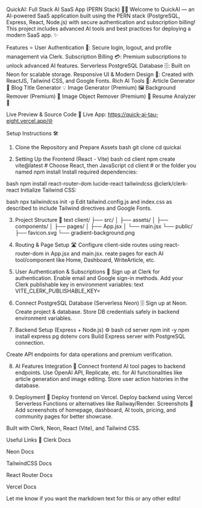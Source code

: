 QuickAI: Full Stack AI SaaS App (PERN Stack) 🚀🤖
Welcome to QuickAI — an AI-powered SaaS application built using the PERN stack (PostgreSQL, Express, React, Node.js) with secure authentication and subscription billing! This project includes advanced AI tools and best practices for deploying a modern SaaS app. ✨

Features ⭐
User Authentication 🔐: Secure login, logout, and profile management via Clerk.
Subscription Billing 💳: Premium subscriptions to unlock advanced AI features.
Serverless PostgreSQL Database 🗄️: Built on Neon for scalable storage.
Responsive UI & Modern Design 🎨: Created with ReactJS, Tailwind CSS, and Google Fonts.
Rich AI Tools 🤖:
Article Generator 📝
Blog Title Generator 💡
Image Generator (Premium) 🖼️
Background Remover (Premium) 🧹
Image Object Remover (Premium) 🎯
Resume Analyzer 📄

Live Preview & Source Code 🔗
Live App: https://quick-ai-tau-eight.vercel.app/🌐

Setup Instructions 🛠️
1. Clone the Repository and Prepare Assets
bash
git clone <your-forked-repo-url>
cd quickai

2. Setting Up the Frontend (React - Vite)
bash
cd client
npm create vite@latest    # Choose React, then JavaScript
cd client                 # or the folder you named
npm install
Install required dependencies:

bash
npm install react-router-dom lucide-react tailwindcss @clerk/clerk-react
Initialize Tailwind CSS:

bash
npx tailwindcss init -p
Edit tailwind.config.js and index.css as described to include Tailwind directives and Google Fonts.

3. Project Structure 📂
text
client/
├── src/
│   ├── assets/
│   ├── components/
│   ├── pages/
│   ├── App.jsx
│   └── main.jsx
└── public/
    ├── favicon.svg
    └── gradient-background.png
4. Routing & Page Setup 🛣️
Configure client-side routes using react-router-dom in App.jsx and main.jsx.
reate pages for each AI tool/component like Home, Dashboard, WriteArticle, etc.

5. User Authentication & Subscriptions 🔑
Sign up at Clerk for authentication.
Enable email and Google sign-in methods.
Add your Clerk publishable key in environment variables:
text
VITE_CLERK_PUBLISHABLE_KEY=<your-publishable-key>

6. Connect PostgreSQL Database (Serverless Neon) 🗄️
Sign up at Neon.
Create project & database.
Store DB credentials safely in backend environment variables.

7. Backend Setup (Express + Node.js) ⚙️
bash
cd server
npm init -y
npm install express pg dotenv cors
Build Express server with PostgreSQL connection.

Create API endpoints for data operations and premium verification.

8. AI Features Integration 🤖
Connect frontend AI tool pages to backend endpoints.
Use OpenAI API, Replicate, etc. for AI functionalities like article generation and image editing.
Store user action histories in the database.

9. Deployment 🚀
Deploy frontend on Vercel.
Deploy backend using Vercel Serverless Functions or alternatives like Railway/Render.
Screenshots 📸
Add screenshots of homepage, dashboard, AI tools, pricing, and community pages for better showcase.


Built with Clerk, Neon, React (Vite), and Tailwind CSS.

Useful Links 🔗
Clerk Docs

Neon Docs

TailwindCSS Docs

React Router Docs

Vercel Docs


Let me know if you want the markdown text for this or any other edits!

